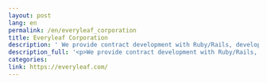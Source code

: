 ```yaml
---
layout: post
lang: en
permalink: /en/everyleaf_corporation
title: Everyleaf Corporation
description: ' We provide contract development with Ruby/Rails, development consulting, and support for team building. We are also working on the use of AI and natural language processing in cooperation with our group company, Retrieva, Inc. (Employment Information) '
description_full: '<p>We provide contract development with Ruby/Rails, development consulting, and support for team building. We are also working on the use of AI and natural language processing in cooperation with our group company, <a href="https://retrieva.jp/">Retrieva, Inc.</a> (<a href="https://everyleaf.com/we-are-hiring">Employment Information</a>)</p>'
categories: 
link: https://everyleaf.com/
---
```

